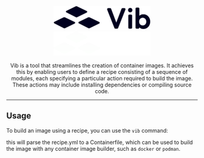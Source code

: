 <div align="center">
    <img src="logo/svg/full-mono-dark.svg#gh-light-mode-only" height="64">
    <img src="logo/svg/full-mono-light.svg#gh-dark-mode-only" height="64">
    <p>Vib  is a tool that streamlines the creation of container images. It achieves this by enabling users to define a recipe consisting of a sequence of modules, each specifying a particular action required to build the image. These actions may include installing dependencies or compiling source code.
</p>
    <hr />
</div>

## Usage

To build an image using a recipe, you can use the `vib` command:

this will parse the recipe.yml to a Containerfile, which can be used to build
the image with any container image builder, such as `docker` or `podman`.
